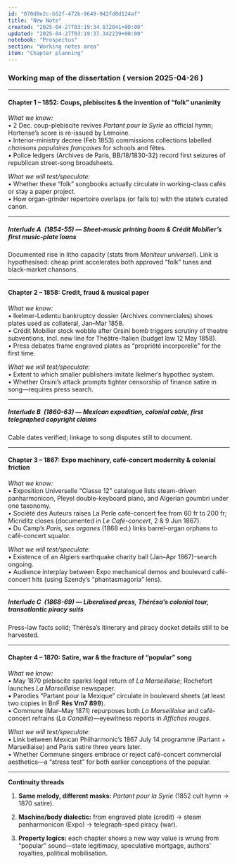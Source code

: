 ```yaml
---
id: "070d0e2c-b52f-472b-9649-942fd8d124af"
title: "New Note"
created: "2025-04-27T03:19:34.872041+00:00"
updated: "2025-04-27T03:19:37.342239+00:00"
notebook: "Prospectus"
section: "Working notes area"
item: "Chapter planning"
---
```


<h3>Working map of the dissertation ( version 2025-04-26 )</h3><hr><h4>Chapter 1 – <strong>1852: Coups, plebiscites &amp; the invention of “folk” unanimity</strong></h4><p><em>What we know:</em><br>• 2 Dec. coup-plebiscite revives <em>Partant pour la Syrie</em> as official hymn; Hortense’s score is re-issued by Lemoine.<br>• Interior-ministry decree (Feb 1853) commissions collections labelled <em>chansons populaires françaises</em> for schools and fêtes.<br>• Police ledgers (Archives de Paris, BB/18/1830-32) record first seizures of republican street-song broadsheets.</p><p><em>What we will test/speculate:</em><br>• Whether these “folk” songbooks actually circulate in working-class cafés or stay a paper project.<br>• How organ-grinder repertoire overlaps (or fails to) with the state’s curated canon.</p><hr><h5>Interlude A (1854-55) — Sheet-music printing boom &amp; Crédit Mobilier’s first music-plate loans</h5><p>Documented rise in litho capacity (stats from <em>Moniteur universel</em>). Link is hypothesised: cheap print accelerates both approved “folk” tunes and black-market chansons.</p><hr><h4>Chapter 2 – <strong>1858: Credit, fraud &amp; musical paper</strong></h4><p><em>What we know:</em><br>• Ikelmer-Ledentu bankruptcy dossier (Archives commerciales) shows plates used as collateral, Jan–Mar 1858.<br>• Crédit Mobilier stock wobble after Orsini bomb triggers scrutiny of theatre subventions, incl. new line for Théâtre-Italien (budget law 12 May 1858).<br>• Press debates frame engraved plates as “propriété incorporelle” for the first time.</p><p><em>What we will test/speculate:</em><br>• Extent to which smaller publishers imitate Ikelmer’s hypothec system.<br>• Whether Orsini’s attack prompts tighter censorship of finance satire in song—requires press search.</p><hr><h5>Interlude B (1860-63) — Mexican expedition, colonial cable, first telegraphed copyright claims</h5><p>Cable dates verified; linkage to song disputes still to document.</p><hr><h4>Chapter 3 – <strong>1867: Expo machinery, café-concert modernity &amp; colonial friction</strong></h4><p><em>What we know:</em><br>• Exposition Universelle “Classe 12” catalogue lists steam-driven panharmonicon, Pleyel double-keyboard piano, and Algerian goumbri under one taxonomy.<br>• Société des Auteurs raises La Perle café-concert fee from 60 fr to 200 fr; Micriditz closes (documented in <em>Le Café-concert</em>, 2 &amp; 9 Jun 1867).<br>• Du Camp’s <em>Paris, ses organes</em> (1868 ed.) links barrel-organ orphans to café-concert squalor.</p><p><em>What we will test/speculate:</em><br>• Existence of an Algiers earthquake charity ball (Jan–Apr 1867)–search ongoing.<br>• Audience interplay between Expo mechanical demos and boulevard café-concert hits (using Szendy’s “phantasmagoria” lens).</p><hr><h5>Interlude C (1868-69) — Liberalised press, Thérésa’s colonial tour, transatlantic piracy suits</h5><p>Press-law facts solid; Thérésa’s itinerary and piracy docket details still to be harvested.</p><hr><h4>Chapter 4 – <strong>1870: Satire, war &amp; the fracture of “popular” song</strong></h4><p><em>What we know:</em><br>• May 1870 plebiscite sparks legal return of <em>La Marseillaise</em>; Rochefort launches <em>La Marseillaise</em> newspaper.<br>• Parodies “Partant pour la Mexique” circulate in boulevard sheets (at least two copies in BnF <strong>Rés Vm7 899</strong>).<br>• Commune (Mar–May 1871) repurposes both <em>La Marseillaise</em> and café-concert refrains (<em>La Canaille</em>)—eyewitness reports in <em>Affiches rouges</em>.</p><p><em>What we will test/speculate:</em><br>• Link between Mexican Philharmonic’s 1867 July 14 programme (Partant + Marseillaise) and Paris satire three years later.<br>• Whether Commune singers embrace or reject café-concert commercial aesthetics—a “stress test” for both earlier conceptions of the popular.</p><hr><p><strong>Continuity threads</strong></p><ol><li><p><strong>Same melody, different masks:</strong> <em>Partant pour la Syrie</em> (1852 cult hymn → 1870 satire).</p></li><li><p><strong>Machine/body dialectic:</strong> from engraved plate (credit) → steam panharmonicon (Expo) → telegraph-sped piracy (war).</p></li><li><p><strong>Property logics:</strong> each chapter shows a new way value is wrung from “popular” sound—state legitimacy, speculative mortgage, authors’ royalties, political mobilisation.</p></li></ol><p></p>
